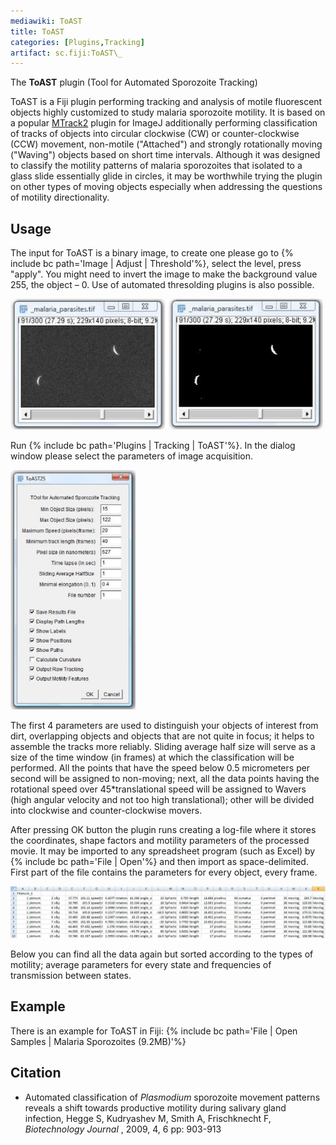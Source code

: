 ```yaml
---
mediawiki: ToAST
title: ToAST
categories: [Plugins,Tracking]
artifact: sc.fiji:ToAST\_
---
```


The **ToAST** plugin (Tool for Automated Sporozoite Tracking)

ToAST is a Fiji plugin performing tracking and analysis of motile fluorescent objects highly customized to study malaria sporozoite motility. It is based on a popular [MTrack2](/plugins/mtrack2) plugin for ImageJ additionally performing classification of tracks of objects into circular clockwise (CW) or counter-clockwise (CCW) movement, non-motile ("Attached") and strongly rotationally moving ("Waving") objects based on short time intervals. Although it was designed to classify the motility patterns of malaria sporozoites that isolated to a glass slide essentially glide in circles, it may be worthwhile trying the plugin on other types of moving objects especially when addressing the questions of motility directionality.

## Usage

The input for ToAST is a binary image, to create one please go to {% include bc path='Image | Adjust | Threshold'%}, select the level, press "apply". You might need to invert the image to make the background value 255, the object – 0. Use of automated thresolding plugins is also possible.

<img src="/media/plugins/toast-1.jpg" width="500"/>

Run {% include bc path='Plugins | Tracking | ToAST'%}. In the dialog window please select the parameters of image acquisition.

<img src="/media/plugins/toast-2.jpg" width="200"/>

The first 4 parameters are used to distinguish your objects of interest from dirt, overlapping objects and objects that are not quite in focus; it helps to assemble the tracks more reliably. Sliding average half size will serve as a size of the time window (in frames) at which the classification will be performed. All the points that have the speed below 0.5 micrometers per second will be assigned to non-moving; next, all the data points having the rotational speed over 45\*translational speed will be assigned to Wavers (high angular velocity and not too high translational); other will be divided into clockwise and counter-clockwise movers.

After pressing OK button the plugin runs creating a log-file where it stores the coordinates, shape factors and motility parameters of the processed movie. It may be imported to any spreadsheet program (such as Excel) by {% include bc path='File | Open'%} and then import as space-delimited. First part of the file contains the parameters for every object, every frame.

<img src="/media/plugins/toast-3.jpg" width="600"/>

Below you can find all the data again but sorted according to the types of motility; average parameters for every state and frequencies of transmission between states.

## Example

There is an example for ToAST in Fiji: {% include bc path='File | Open Samples | Malaria Sporozoites (9.2MB)'%}

## Citation

-   Automated classification of *Plasmodium* sporozoite movement patterns reveals a shift towards productive motility during salivary gland infection, Hegge S, Kudryashev M, Smith A, Frischknecht F, *Biotechnology Journal* , 2009, 4, 6 pp: 903-913

  
